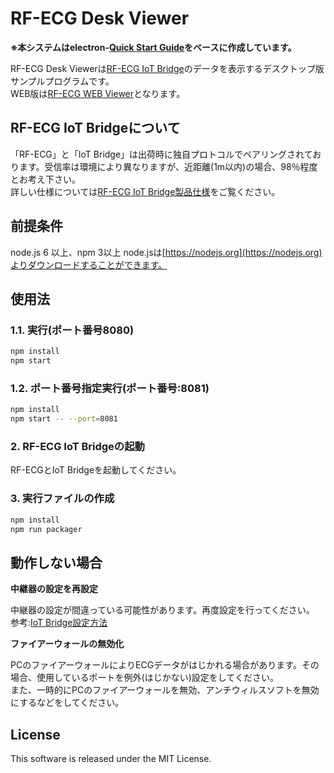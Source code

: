 RF-ECG Desk Viewer
====

**※本システムはelectron-[Quick Start Guide](http://electron.atom.io/docs/latest/tutorial/quick-start)をベースに作成しています。**

RF-ECG Desk Viewerは[RF-ECG IoT Bridge](http://gm3.jp)のデータを表示するデスクトップ版サンプルプログラムです。  
WEB版は[RF-ECG WEB Viewer](http://gm3.jp)となります。  


## RF-ECG IoT Bridgeについて

「RF-ECG」と「IoT Bridge」は出荷時に独自プロトコルでペアリングされております。受信率は環境により異なりますが、近距離(1m以内)の場合、98％程度とお考え下さい。  
詳しい仕様については[RF-ECG IoT Bridge製品仕様](http://gm3.jp/xxxx#siyou)をご覧ください。


## 前提条件
node.js 6 以上、npm 3以上
node.jsは[https://nodejs.org](https://nodejs.org)よりダウンロードすることができます。  

## 使用法

### 1.1. 実行(ポート番号8080)

```bash
npm install
npm start
```
### 1.2. ポート番号指定実行(ポート番号:8081)

```bash
npm install
npm start -- --port=8081
```
### 2. RF-ECG IoT Bridgeの起動

RF-ECGとIoT Bridgeを起動してください。

### 3. 実行ファイルの作成
```bash
npm install
npm run packager
```

## 動作しない場合

**中継器の設定を再設定**

中継器の設定が間違っている可能性があります。再度設定を行ってください。  
参考:[IoT Bridge設定方法](http://gm3.jp/xxxx#siyou)

**ファイアーウォールの無効化**

PCのファイアーウォールによりECGデータがはじかれる場合があります。その場合、使用しているポートを例外(はじかない)設定をしてください。  
また、一時的にPCのファイアーウォールを無効、アンチウィルスソフトを無効にするなどをしてください。

## License
This software is released under the MIT License.
